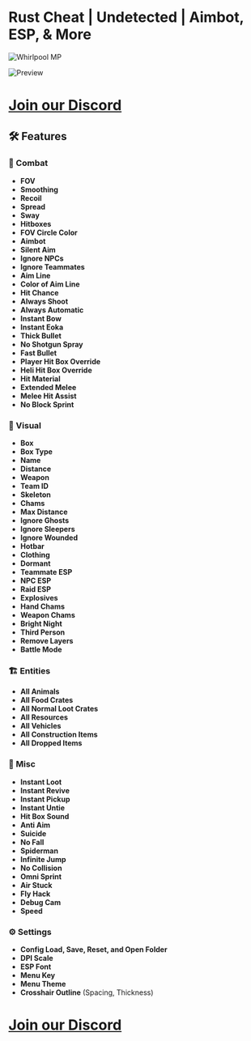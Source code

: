 # Rust Cheat | Undetected | Aimbot, ESP, & More

![Whirlpool MP](https://cdn.discordapp.com/attachments/978814793072906291/1351933201840341115/Screenshot_2025-03-19_at_10.59.36_AM.png?ex=67dc2d69&is=67dadbe9&hm=ba8cc4d3189d216c7aeb57af97b2764b78a76220200bcea4a9207545422d7884&)

![Preview](https://raw.githubusercontent.com/Whirlpool0011/Rust-Hack/main/giphy.gif)

# [Join our Discord](https://discord.gg/TZWqWdeTm8)

## 🛠️ Features

### 🔫 Combat
- **FOV**
- **Smoothing**
- **Recoil**
- **Spread**
- **Sway**
- **Hitboxes**
- **FOV Circle Color**
- **Aimbot**
- **Silent Aim**
- **Ignore NPCs**
- **Ignore Teammates**
- **Aim Line**
- **Color of Aim Line**
- **Hit Chance**
- **Always Shoot**
- **Always Automatic**
- **Instant Bow**
- **Instant Eoka**
- **Thick Bullet**
- **No Shotgun Spray**
- **Fast Bullet**
- **Player Hit Box Override**
- **Heli Hit Box Override**
- **Hit Material**
- **Extended Melee**
- **Melee Hit Assist**
- **No Block Sprint**

### 👀 Visual
- **Box**
- **Box Type**
- **Name**
- **Distance**
- **Weapon**
- **Team ID**
- **Skeleton**
- **Chams**
- **Max Distance**
- **Ignore Ghosts**
- **Ignore Sleepers**
- **Ignore Wounded**
- **Hotbar**
- **Clothing**
- **Dormant**
- **Teammate ESP**
- **NPC ESP**
- **Raid ESP**
- **Explosives**
- **Hand Chams**
- **Weapon Chams**
- **Bright Night**
- **Third Person**
- **Remove Layers**
- **Battle Mode**

### 🏗️ Entities
- **All Animals**
- **All Food Crates**
- **All Normal Loot Crates**
- **All Resources**
- **All Vehicles**
- **All Construction Items**
- **All Dropped Items**

### 🔄 Misc
- **Instant Loot**
- **Instant Revive**
- **Instant Pickup**
- **Instant Untie**
- **Hit Box Sound**
- **Anti Aim**
- **Suicide**
- **No Fall**
- **Spiderman**
- **Infinite Jump**
- **No Collision**
- **Omni Sprint**
- **Air Stuck**
- **Fly Hack**
- **Debug Cam**
- **Speed**

### ⚙️ Settings
- **Config Load, Save, Reset, and Open Folder**
- **DPI Scale**
- **ESP Font**
- **Menu Key**
- **Menu Theme**
- **Crosshair Outline** (Spacing, Thickness)

# [Join our Discord](https://discord.gg/TZWqWdeTm8)

